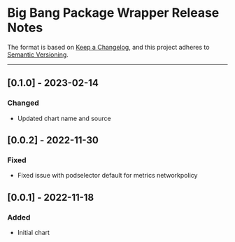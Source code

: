 # Big Bang Package Wrapper Release Notes

The format is based on [Keep a Changelog](https://keepachangelog.com/en/1.0.0/), and this project adheres to [Semantic Versioning](https://semver.org/spec/v2.0.0.html).

---
## [0.1.0] - 2023-02-14
### Changed
- Updated chart name and source

## [0.0.2] - 2022-11-30
### Fixed
- Fixed issue with podselector default for metrics networkpolicy

## [0.0.1] - 2022-11-18
### Added
- Initial chart

